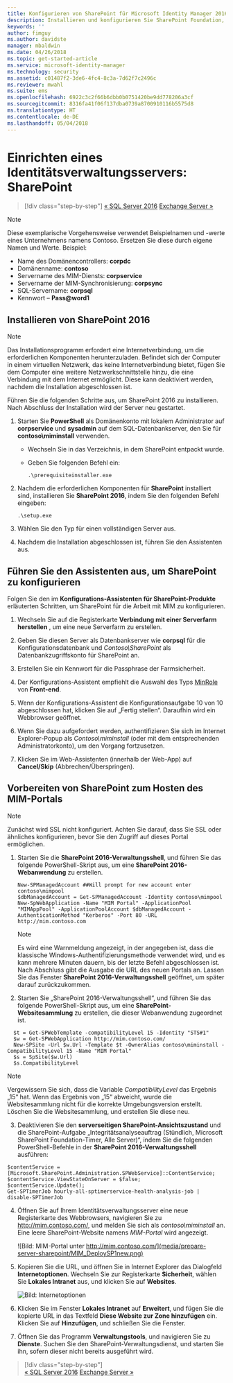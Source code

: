 ```yaml
---
title: Konfigurieren von SharePoint für Microsoft Identity Manager 2016 | Microsoft-Dokumentation
description: Installieren und konfigurieren Sie SharePoint Foundation, sodass es die MIM-Portalseite hosten kann.
keywords: ''
author: fimguy
ms.author: davidste
manager: mbaldwin
ms.date: 04/26/2018
ms.topic: get-started-article
ms.service: microsoft-identity-manager
ms.technology: security
ms.assetid: c01487f2-3de6-4fc4-8c3a-7d62f7c2496c
ms.reviewer: mwahl
ms.suite: ems
ms.openlocfilehash: 6922c3c2f66b6dbb0b0751420be9dd778206a3cf
ms.sourcegitcommit: 8316fa41f06f137dba0739a8700910116b5575d8
ms.translationtype: HT
ms.contentlocale: de-DE
ms.lasthandoff: 05/04/2018
---
```

# <a name="set-up-an-identity-management-server-sharepoint"></a>Einrichten eines Identitätsverwaltungsservers: SharePoint

>[!div class="step-by-step"]
[« SQL Server 2016](prepare-server-sql2016.md)
[Exchange Server »](prepare-server-exchange.md)

> [!NOTE]
> Diese exemplarische Vorgehensweise verwendet Beispielnamen und -werte eines Unternehmens namens Contoso. Ersetzen Sie diese durch eigene Namen und Werte. Beispiel:
> - Name des Domänencontrollers: **corpdc**
> - Domänenname: **contoso**
> - Servername des MIM-Diensts: **corpservice**
> - Servername der MIM-Synchronisierung: **corpsync**
> - SQL-Servername: **corpsql**
> - Kennwort – **Pass@word1**


## <a name="install-sharepoint-2016"></a>Installieren von **SharePoint 2016**

> [!NOTE]
> Das Installationsprogramm erfordert eine Internetverbindung, um die erforderlichen Komponenten herunterzuladen. Befindet sich der Computer in einem virtuellen Netzwerk, das keine Internetverbindung bietet, fügen Sie dem Computer eine weitere Netzwerkschnittstelle hinzu, die eine Verbindung mit dem Internet ermöglicht. Diese kann deaktiviert werden, nachdem die Installation abgeschlossen ist.

Führen Sie die folgenden Schritte aus, um SharePoint 2016 zu installieren. Nach Abschluss der Installation wird der Server neu gestartet.

1.  Starten Sie **PowerShell** als Domänenkonto mit lokalem Administrator auf **corpservice** und **sysadmin** auf dem SQL-Datenbankserver, den Sie für **contoso\miminstall** verwenden.

    -   Wechseln Sie in das Verzeichnis, in dem SharePoint entpackt wurde.

    -   Geben Sie folgenden Befehl ein:

        ```
        .\prerequisiteinstaller.exe
        ```

2.  Nachdem die erforderlichen Komponenten für **SharePoint** installiert sind, installieren Sie **SharePoint 2016**, indem Sie den folgenden Befehl eingeben:

    ```
    .\setup.exe
    ```

3.  Wählen Sie den Typ für einen vollständigen Server aus.

4.  Nachdem die Installation abgeschlossen ist, führen Sie den Assistenten aus.

## <a name="run-the-wizard-to-configure-sharepoint"></a>Führen Sie den Assistenten aus, um SharePoint zu konfigurieren

Folgen Sie den im **Konfigurations-Assistenten für SharePoint-Produkte** erläuterten Schritten, um SharePoint für die Arbeit mit MIM zu konfigurieren.

1. Wechseln Sie auf die Registerkarte **Verbindung mit einer Serverfarm herstellen** , um eine neue Serverfarm zu erstellen.

2. Geben Sie diesen Server als Datenbankserver wie **corpsql** für die Konfigurationsdatenbank und *Contoso\SharePoint* als Datenbankzugriffskonto für SharePoint an.
3. Erstellen Sie ein Kennwort für die Passphrase der Farmsicherheit.

4. Der Konfigurations-Assistent empfiehlt die Auswahl des Typs [MinRole](https://docs.microsoft.com/en-us/sharepoint/install/overview-of-minrole-server-roles-in-sharepoint-server-2016) von **Front-end**.

5. Wenn der Konfigurations-Assistent die Konfigurationsaufgabe 10 von 10 abgeschlossen hat, klicken Sie auf „Fertig stellen“. Daraufhin wird ein Webbrowser geöffnet.

6. Wenn Sie dazu aufgefordert werden, authentifizieren Sie sich im Internet Explorer-Popup als *Contoso\miminstall* (oder mit dem entsprechenden Administratorkonto), um den Vorgang fortzusetzen.

7. Klicken Sie im Web-Assistenten (innerhalb der Web-App) auf **Cancel/Skip** (Abbrechen/Überspringen).


## <a name="prepare-sharepoint-to-host-the-mim-portal"></a>Vorbereiten von SharePoint zum Hosten des MIM-Portals

> [!NOTE]
> Zunächst wird SSL nicht konfiguriert. Achten Sie darauf, dass Sie SSL oder ähnliches konfigurieren, bevor Sie den Zugriff auf dieses Portal ermöglichen.

1. Starten Sie die **SharePoint 2016-Verwaltungsshell**, und führen Sie das folgende PowerShell-Skript aus, um eine **SharePoint 2016-Webanwendung** zu erstellen.

    ```
    New-SPManagedAccount ##Will prompt for new account enter contoso\mimpool 
    $dbManagedAccount = Get-SPManagedAccount -Identity contoso\mimpool
    New-SpWebApplication -Name "MIM Portal" -ApplicationPool "MIMAppPool" -ApplicationPoolAccount $dbManagedAccount -AuthenticationMethod "Kerberos" -Port 80 -URL http://mim.contoso.com
    ```

    > [!NOTE]
    > Es wird eine Warnmeldung angezeigt, in der angegeben ist, dass die klassische Windows-Authentifizierungsmethode verwendet wird, und es kann mehrere Minuten dauern, bis der letzte Befehl abgeschlossen ist. Nach Abschluss gibt die Ausgabe die URL des neuen Portals an. Lassen Sie das Fenster **SharePoint 2016-Verwaltungsshell** geöffnet, um später darauf zurückzukommen.

2. Starten Sie „SharePoint 2016-Verwaltungsshell“, und führen Sie das folgende PowerShell-Skript aus, um eine **SharePoint-Websitesammlung** zu erstellen, die dieser Webanwendung zugeordnet ist.

  ```
    $t = Get-SPWebTemplate -compatibilityLevel 15 -Identity "STS#1"
    $w = Get-SPWebApplication http://mim.contoso.com/
    New-SPSite -Url $w.Url -Template $t -OwnerAlias contoso\miminstall -CompatibilityLevel 15 -Name "MIM Portal"
    $s = SpSite($w.Url)
    $s.CompatibilityLevel
  ```

  > [!NOTE]
  > Vergewissern Sie sich, dass die Variable *CompatibilityLevel* das Ergebnis „15“ hat. Wenn das Ergebnis von „15“ abweicht, wurde die Websitesammlung nicht für die korrekte Umgebungsversion erstellt. Löschen Sie die Websitesammlung, und erstellen Sie diese neu.

3. Deaktivieren Sie den **serverseitigen SharePoint-Ansichtszustand** und die SharePoint-Aufgabe „Integritätsanalyseauftrag (Stündlich, Microsoft SharePoint Foundation-Timer, Alle Server)“, indem Sie die folgenden PowerShell-Befehle in der **SharePoint 2016-Verwaltungsshell** ausführen:

  ```
  $contentService = [Microsoft.SharePoint.Administration.SPWebService]::ContentService;
  $contentService.ViewStateOnServer = $false;
  $contentService.Update();
  Get-SPTimerJob hourly-all-sptimerservice-health-analysis-job | disable-SPTimerJob
  ```

4. Öffnen Sie auf Ihrem Identitätsverwaltungsserver eine neue Registerkarte des Webbrowsers, navigieren Sie zu http://mim.contoso.com/, und melden Sie sich als *contoso\miminstall* an.  Eine leere SharePoint-Website namens *MIM-Portal* wird angezeigt.

    ![Bild: MIM-Portal unter http://mim.contoso.com/](media/prepare-server-sharepoint/MIM_DeploySP1new.png)

5. Kopieren Sie die URL, und öffnen Sie in Internet Explorer das Dialogfeld **Internetoptionen**. Wechseln Sie zur Registerkarte **Sicherheit**, wählen Sie **Lokales Intranet** aus, und klicken Sie auf **Websites**.

    ![Bild: Internetoptionen](media/MIM-DeploySP2.png)

6. Klicken Sie im Fenster **Lokales Intranet** auf **Erweitert**, und fügen Sie die kopierte URL in das Textfeld **Diese Website zur Zone hinzufügen** ein. Klicken Sie auf **Hinzufügen**, und schließen Sie die Fenster.

7. Öffnen Sie das Programm **Verwaltungstools**, und navigieren Sie zu **Dienste**. Suchen Sie den SharePoint-Verwaltungsdienst, und starten Sie ihn, sofern dieser nicht bereits ausgeführt wird.

>[!div class="step-by-step"]  
[« SQL Server 2016](prepare-server-sql2016.md)
[Exchange Server »](prepare-server-exchange.md)
